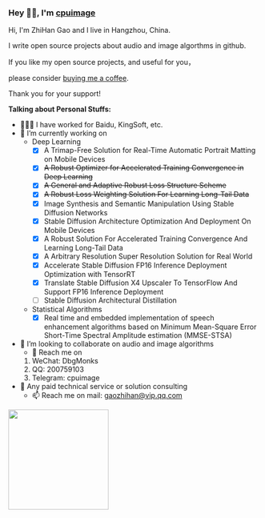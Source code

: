 ### Hey 👋🏽, I'm [cpuimage](https://www.cnblogs.com/cpuimage)

Hi, I'm ZhiHan Gao and I live in Hangzhou, China.

I write open source projects about audio and image algorthms in github. 

If you like my open source projects, and useful for you，

please consider [buying me a coffee](https://www.paypal.com/paypalme/cpuimage/5.0).

Thank you for your support!

**Talking about Personal Stuffs:**

- 👨🏽‍💻 I have worked for Baidu, KingSoft, etc.
- 🌱 I’m currently working on  
    * Deep Learning  
         - [x] A Trimap-Free Solution for Real-Time Automatic Portrait Matting on Mobile Devices
         - [x] ~~A Robust Optimizer for Accelerated Training Convergence in Deep Learning~~
         - [x] ~~A General and Adaptive Robust Loss Structure Scheme~~
         - [x] ~~A Robust Loss Weighting Solution For Learning Long-Tail Data~~
         - [x] Image Synthesis and Semantic Manipulation Using Stable Diffusion Networks
         - [x] Stable Diffusion Architecture Optimization And Deployment On Mobile Devices
         - [x] A Robust Solution For Accelerated Training Convergence And Learning Long-Tail Data
         - [x] A Arbitrary Resolution Super Resolution Solution for Real World
         - [x] Accelerate Stable Diffusion FP16 Inference Deployment Optimization with TensorRT
         - [x] Translate Stable Diffusion X4 Upscaler To TensorFlow And Support FP16 Inference Deployment
         - [ ] Stable Diffusion Architectural Distillation
    * Statistical Algorithms  
         - [x] Real time and embedded implementation of speech enhancement algorithms based on Minimum Mean-Square Error Short-Time Spectral Amplitude estimation (MMSE-STSA)
- 👯 I’m looking to collaborate on audio and image algorithms
     - 🤔 Reach me on 
     1. WeChat: DbgMonks 
     2. QQ: 200759103
     3. Telegram: cpuimage
- 💬 Any paid technical service or solution consulting
    - 📫 Reach me on mail: gaozhihan@vip.qq.com

<a href="https://github.com/cpuimage/cpuimage">
  <img height=200 align="center" src="https://github-readme-stats.vercel.app/api?username=cpuimage" />
</a>
